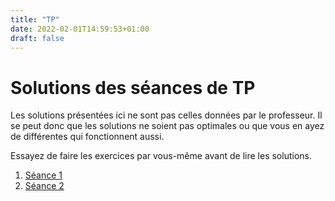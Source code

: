 ```yaml
---
title: "TP"
date: 2022-02-01T14:59:53+01:00
draft: false
---
```

# Solutions des séances de TP
Les solutions présentées ici ne sont pas celles données par le professeur. 
Il se peut donc que les solutions ne soient pas optimales ou que vous en ayez de différentes qui fonctionnent aussi.

Essayez de faire les exercices par vous-même avant de lire les solutions.

1. [Séance 1](tp1)
2. [Séance 2](tp2)
